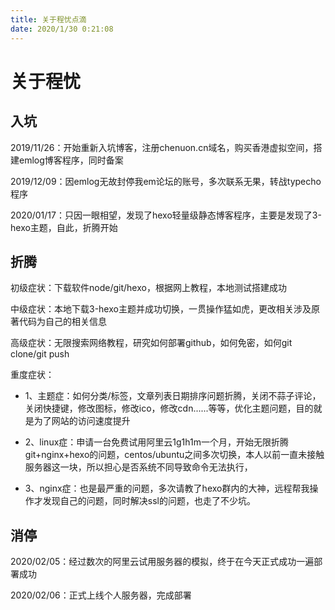 ```yaml
---
title: 关于程忧点滴
date: 2020/1/30 0:21:08 
---
```

# 关于程忧

## 入坑

2019/11/26：开始重新入坑博客，注册chenuon.cn域名，购买香港虚拟空间，搭建emlog博客程序，同时备案

2019/12/09：因emlog无故封停我em论坛的账号，多次联系无果，转战typecho程序

2020/01/17：只因一眼相望，发现了hexo轻量级静态博客程序，主要是发现了3-hexo主题，自此，折腾开始

## 折腾

初级症状：下载软件node/git/hexo，根据网上教程，本地测试搭建成功

中级症状：本地下载3-hexo主题并成功切换，一贯操作猛如虎，更改相关涉及原著代码为自己的相关信息

高级症状：无限搜索网络教程，研究如何部署github，如何免密，如何git clone/git push

重度症状：

- 1、主题症：如何分类/标签，文章列表日期排序问题折腾，关闭不蒜子评论，关闭快捷键，修改图标，修改ico，修改cdn......等等，优化主题问题，目的就是为了网站的访问速度提升

- 2、linux症：申请一台免费试用阿里云1g1h1m一个月，开始无限折腾git+nginx+hexo的问题，centos/ubuntu之间多次切换，本人以前一直未接触服务器这一块，所以担心是否系统不同导致命令无法执行，

- 3、nginx症：也是最严重的问题，多次请教了hexo群内的大神，远程帮我操作才发现自己的问题，同时解决ssl的问题，也走了不少坑。

  

## 消停

2020/02/05：经过数次的阿里云试用服务器的模拟，终于在今天正式成功一遍部署成功

2020/02/06：正式上线个人服务器，完成部署